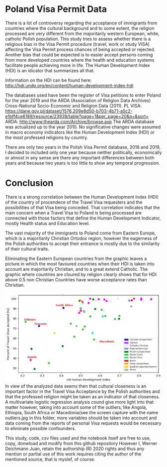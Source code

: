 # Poland Visa Permit Data
There is a lot of controversy regarding the acceptance of immigrants from countries where the cultural background and to some extent, the religion processed are very different from the majoritarily western European, white, catholic Polish population. 
This study tries to assess whether there is a religious bias in the Visa Permit procedure (travel, work or study VISA) affecting the Visa Permit process chances of being accepted or rejected.
Another bias that could be expected is to easier accept persons coming from more developed countries where the health and education systems facilitate people achieving more in life. The Human Development Index (HDI) is an idicator that summarizes all that. 

Information on the HDI can be found here:
http://hdr.undp.org/en/content/human-development-index-hdi

The databases used have been the register of Visa petitions to enter Poland for the year 2019 and the ARDA (Association of Religion Data Archives) Cross-National Socio-Economic and Religion Data (2011). 
PL VISA: https://dane.gov.pl/dataset/1576,209e8d50-b703-4b71-a5c2-e1bff4ce6189/resource/23939/table?page=1&per_page=20&q=&sort=
ARDA: http://www.thearda.com/Archive/browse.asp
The ARDA database was actualized up to the year 2010. No significative changes were assumed in macro economy indicators like the Human Development Index (HDI) or the most professed religions by country.

There are only two years in the Polish Visa Permit database, 2018 and 2019, I decided to included only one year because neither politically, economically or almost in any sense are there any important differences between both years and because two years is too little to show any temporal progression. 

# Conclusion

There is a strong correlation between the Human Development Index (HDI) of the country of procendece of the Travel Visa requesters and the possibilities of that Visa being conceded. That correlation indicates that the main concern when a Travel Visa to Poland is being processed are connected with those factors that define the Human Development Indicator, mostly Health status and Education level.

The vast majority of the immigrants to Poland come from Eastern Europe, which is a majoritarily Christian Ortodox region, however the eagerness of the Polish authorities to accept their entrance is mostly due to the similarity of their cultural traits.

Eliminating the Eastern European countries from the graphic leaves a picture in which the most favoured countries when their HDI is taken into account are majoritarily Christian, and to a great extend Catholic. The graphic where countries are cloured by religion clearly shows that for HDI above 0.5 non Christian Countries have worse acceptance rates than Christian. 

<img src="https://raw.githubusercontent.com/WernerDJ/Poland_Visa_Data/master/Outliers.jpeg" style="width: 1000px;"/>
In view of the analyzed data seems then that cultural closeness is an important factor in the Travel Visa Acceptance by the Polish authorities and that the professed religion might be taken as an indicator of that closeness. 
A multivariate logistic regression analysis cound give more light into that matter however, taking into account some of the outliers, like Angola, Ethiopia, South Africa or Macedonia(see the screen capture with the name outliers.jpg in this folder, more variables should be taken into account and data coming from  the reports of personal Visa requests would be necessary to eliminate possible confounders.

This study, code, csv files used and the notebook itself are free to use, copy, donwload and modify from this github repository 
However I, Werner Deichmann Juan, retain the authorship (R) 2020 rights and thus any mention or partial use of this work requires citing the author of the mentioned source, that is myslef, of course.
